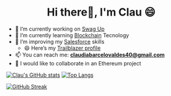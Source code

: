 
<h1 align="center">Hi there👋, I'm Clau 😄</h1>

- 🔭 I’m currently working on [Swag Up](http://swagup.com)
- 🌱 I’m currently learning [Blockchain](http://blockchain.com) Tecnology
- 💬 I’m improving my [Salesforce](http://salesforce.com) skills
    - 😄 Here’s my [Trailblazer profile](https://trailblazer.me/id/cbarcelo)
- 📫 You can reach me: **claudiabarcelovaldes40@gmail.com**
- 👯 I would like to collaborate in an Ethereum project

 [![Clau's GitHub stats](https://github-readme-stats.vercel.app/api?username=clauBv23&show_icons=true&count_private=true&theme=tokyonight&hide_border=true)](https://github.com/anuraghazra/github-readme-stats)
[![Top Langs](https://github-readme-stats.vercel.app/api/top-langs/?username=clauBv23&show_icons=true&count_private=true&theme=tokyonight&layout=compact&langs_count=8&hide_border=true)](https://github.com/anuraghazra/github-readme-stats)

[![GitHub Streak](https://github-readme-streak-stats.herokuapp.com/?user=clauBv23&theme=tokyonight&hide_border=true)](https://git.io/streak-stats)


<!-- <p align="center">
<a href="https://github.com/anuraghazra/github-readme-stats">
  <img align="center" src="https://github-readme-stats.vercel.app/api?username=alexfertel&theme=omni&show_icons=true&count_private=true&hide_border=true" />
</a>
<a href="https://github.com/anuraghazra/github-readme-stats">
  <img align="center" src="https://github-readme-stats.vercel.app/api/top-langs/?username=alexfertel&layout=compact&langs_count=8&theme=omni&hide_border=true" />
</a>
</p>
<p align="center">
<img align="center" src="https://github-readme-streak-stats.herokuapp.com/?user=alexfertel&theme=omni&hide_border=true" alt="clauBv23" />
</p>
 -->
<!--
**clauBv23/clauBv23** is a ✨ _special_ ✨ repository because its `README.md` (this file) appears on your GitHub profile.

Here are some ideas to get you started:

- 🔭 I’m currently working on ...
- 🌱 I’m currently learning ...
- 👯 I’m looking to collaborate on ...
- 🤔 I’m looking for help with ...
- 💬 Ask me about ...
- 📫 How to reach me: ...
- 😄 Pronouns: ...
- ⚡ Fun fact: ...
-->
